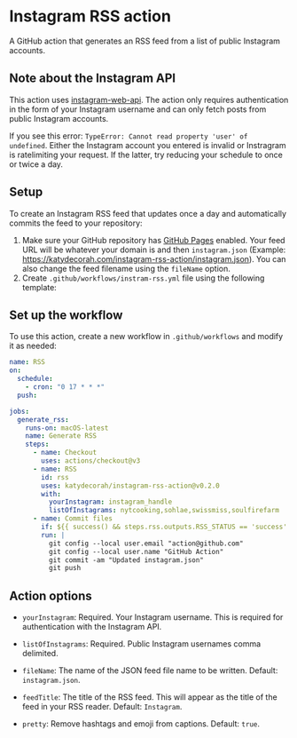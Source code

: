 # Instagram RSS action

A GitHub action that generates an RSS feed from a list of public Instagram accounts.

## Note about the Instagram API

This action uses [instagram-web-api](https://www.npmjs.com/package/instagram-web-api). The action only requires authentication in the form of your Instagram username and can only fetch posts from public Instagram accounts.

If you see this error: `TypeError: Cannot read property 'user' of undefined`. Either the Instagram account you entered is invalid or Instragram is ratelimiting your request. If the latter, try reducing your schedule to once or twice a day.

## Setup

To create an Instagram RSS feed that updates once a day and automatically commits the feed to your repository:

1. Make sure your GitHub repository has [GitHub Pages](https://pages.github.com/) enabled. Your feed URL will be whatever your domain is and then `instagram.json` (Example: https://katydecorah.com/instagram-rss-action/instagram.json). You can also change the feed filename using the `fileName` option.
1. Create `.github/workflows/instram-rss.yml` file using the following template:

<!-- START GENERATED DOCUMENTATION -->

## Set up the workflow

To use this action, create a new workflow in `.github/workflows` and modify it as needed:

```yml
name: RSS
on:
  schedule:
    - cron: "0 17 * * *"
  push:

jobs:
  generate_rss:
    runs-on: macOS-latest
    name: Generate RSS
    steps:
      - name: Checkout
        uses: actions/checkout@v3
      - name: RSS
        id: rss
        uses: katydecorah/instagram-rss-action@v0.2.0
        with:
          yourInstagram: instagram_handle
          listOfInstagrams: nytcooking,sohlae,swissmiss,soulfirefarm
      - name: Commit files
        if: ${{ success() && steps.rss.outputs.RSS_STATUS == 'success' }}
        run: |
          git config --local user.email "action@github.com"
          git config --local user.name "GitHub Action"
          git commit -am "Updated instagram.json"
          git push
```

## Action options

- `yourInstagram`: Required. Your Instagram username. This is required for authentication with the Instagram API.

- `listOfInstagrams`: Required. Public Instagram usernames comma delimited.

- `fileName`: The name of the JSON feed file name to be written. Default: `instagram.json`.

- `feedTitle`: The title of the RSS feed. This will appear as the title of the feed in your RSS reader. Default: `Instagram`.

- `pretty`: Remove hashtags and emoji from captions. Default: `true`.

<!-- END GENERATED DOCUMENTATION -->
